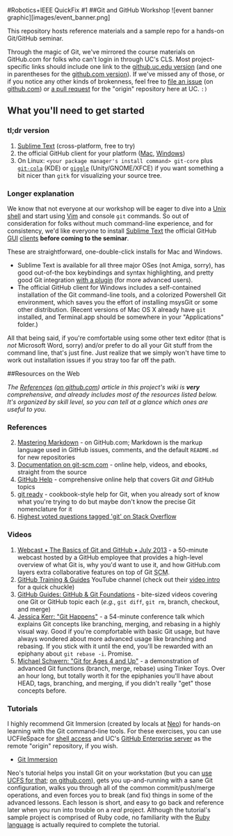 #Robotics+IEEE QuickFix #1
##Git and GitHub Workshop
![event banner graphic][images/event_banner.png]

This repository hosts reference materials and a sample repo for a hands-on Git/GitHub seminar.

Through the magic of Git, we've mirrored the course materials on GitHub.com for folks who can't login in through UC's CLS. Most project-specific links should include one link to the [github.uc.edu version](https://github.uc.edu/QuickFixes/just-gittin-started) (and one in parentheses for the [github.com version](https://github.com/QuickFixes/just-gittin-started)). If we've missed any of those, or if you notice any other kinds of brokenness, feel free to [file an issue](https://github.uc.edu/QuickFixes/just-gittin-started/issues) (on [github.com](https://github.com/QuickFixes/just-gittin-started/issues)) or [a pull request](https://github.uc.edu/QuickFixes/just-gittin-started/pulls) for the "origin" repository here at UC. `:)`

## What you'll need to get started

### tl;dr version
1. [Sublime Text](http://www.sublimetext.com/) (cross-platform, free to try)
2. the official GitHub client for your platform ([Mac](http://mac.github.com), [Windows](http://windows.github.com))
3. On Linux: `<your package manager's install command> git-core` plus [`git-cola`](http://pkgs.org/search/git-cola) (KDE) or [`giggle`](http://pkgs.org/search/giggle) (Unity/GNOME/XFCE) if you want something a bit nicer than `gitk` for visualizing your source tree.

### Longer explanation
We know that not everyone at our workshop will be eager to dive into a [Unix shell](https://ucfilespace.uc.edu/wiki/search/Unix%20Access%20on%20UCFileSpace) and start using [Vim](http://vim.org) and console `git` commands. So out of consideration for folks without much command-line experience, and for consistency, we'd like everyone to install [Sublime Text](http://sublimetext.com) the official GitHub [GUI](http://windows.github.com) [clients](http://mac.github.com) **before coming to the seminar**.

These are straightforward, one-double-click installs for Mac and Windows.

*  Sublime Text is available for all three major OSes (not Amiga, sorry), has good out-of-the box keybindings and syntax highlighting, and pretty good Git integration [with a plugin](https://github.com/kemayo/sublime-text-git) (for more advanced users).
* The official GitHub client for Windows includes a self-contained installation of the Git command-line tools, and a colorized Powershell Git environment, which saves you the effort of installing msysGit or some other distribution. (Recent versions of Mac OS X already have `git` installed, and Terminal.app should be somewhere in your "Applications" folder.)

All that being said, if you're comfortable using some other text editor (that is _not_ Microsoft Word, sorry) and/or prefer to do all your Git stuff from the command line, that's just fine. Just realize that we simply won't have time to work out installation issues if you stray too far off the path.

##Resources on the Web

_The [References](https://github.uc.edu/QuickFixes/just-gittin-started/wiki/References) ([on github.com](https://github.com/QuickFixes/just-gittin-started/wiki/References)) article in this project's wiki is **very** comprehensive, and already includes most of the resources listed below. It's organized by skill level, so you can tell at a glance which ones are useful to you._

### References
2. [Mastering Markdown](https://guides.github.com/features/mastering-markdown/) - on GitHub.com; Markdown is the markup language used in GitHub issues, comments, and the default `README.md` for new repositories
3. [Documentation on git-scm.com](http://git-scm.com/doc) - online help, videos, and ebooks, straight from the source
4. [GitHub Help](https://help.github.com/) - comprehensive online help that covers Git _and_ GitHub topics
5. [git ready](http://gitready.com/) - cookbook-style help for Git, when you already sort of know what you're trying to do but maybe don't know the precise Git nomenclature for it
6. [Highest voted questions tagged 'git' on Stack Overflow](http://stackoverflow.com/questions/tagged/git?sort=votes&pageSize=15)

### Videos
1. [Webcast • The Basics of Git and GitHub • July 2013](https://www.youtube.com/watch?v=U8GBXvdmHT4) - a 50-minute webcast hosted by a GitHub employee that provides a high-level overview of what Git is, why you'd want to use it, and how GitHub.com layers extra collaborative features on top of Git <abbr title="Source Code Management">SCM</abbr>.
2. [GitHub Training & Guides](https://www.youtube.com/channel/UCP7RrmoueENv9TZts3HXXtw) YouTube channel (check out their [video intro](https://www.youtube.com/watch?v=y04-NzarItQ) for a quick chuckle)
3. [GitHub Guides: GitHub & Git Foundations](https://www.youtube.com/playlist?list=PLg7s6cbtAD15G8lNyoaYDuKZSKyJrgwB-) - bite-sized videos covering one Git or GitHub topic each (_e.g._, `git diff`, `git rm`, branch, checkout, and merge) 
4. [Jessica Kerr: "Git Happens"](https://www.youtube.com/watch?v=Dv8I_kfrFWw) - a 54-minute conference talk which explains Git concepts like branching, merging, and rebasing in a highly visual way. Good if you're compfortable with basic Git usage, but have always wondered about more advanced usage like branching and rebasing. If you stick with it until the end, you'll be rewarded with an epiphany about `git rebase -i`. Promise.
5. [Michael Schwern: "Git for Ages 4 and Up"](https://www.youtube.com/watch?v=1ffBJ4sVUb4) - a demonstration of advanced Git functions (branch, merge, rebase) using Tinker Toys. Over an hour long, but totally worth it for the epiphanies you'll have about HEAD, tags, branching, and merging, if you didn't really "get" those concepts before.

### Tutorials
I highly recommend Git Immersion (created by locals at [Neo](http://neo.com)) for hands-on learning with the Git command-line tools. For these exercises, you can use UCFileSpace for [shell access](https://ucfilespace.uc.edu/wiki/search/Unix%20Access%20on%20UCFileSpace) and UC's [GitHub Enterprise server](https://github.uc.edu) as the remote "origin" repository, if you wish.

* [Git Immersion](http://gitimmersion.com/)

Neo's tutorial helps you install Git on your workstation (but you can [use UCFS for that][ucfsquickfix]; [on github.com][ucfsgithub]), gets you up-and-running with a sane Git configuration, walks you through all of the common commit/push/merge operations, and even forces you to break (and fix) things in some of the advanced lessons. Each lesson is short, and easy to go back and reference later when you run into trouble on a _real_ project. Although the tutorial's sample project is comprised of Ruby code, no familiarity with the [Ruby language](http://ruby-lang.org) is actually required to complete the tutorial.

[ucfsquickfix]: https://github.uc.edu/QuickFixes/lost-in-ucfilespace
[ucfsgithub]: https://github.com/QuickFixes/lost-in-ucfilespace
